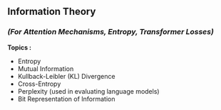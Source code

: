 ## Information Theory 

### *(For Attention Mechanisms, Entropy, Transformer Losses)*

**Topics :**

- Entropy  
- Mutual Information  
- Kullback-Leibler (KL) Divergence  
- Cross-Entropy  
- Perplexity (used in evaluating language models)  
- Bit Representation of Information  
